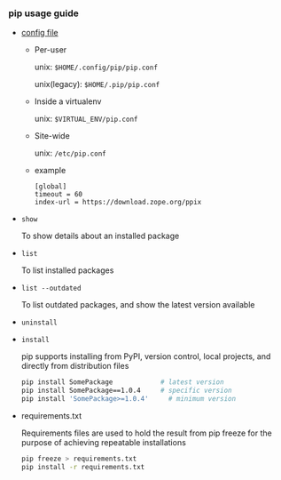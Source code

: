 ### pip usage guide

- [config file](https://pip.pypa.io/en/stable/user_guide/#config-file)

    - Per-user

        unix: `$HOME/.config/pip/pip.conf`
        
        unix(legacy): `$HOME/.pip/pip.conf`

    - Inside a virtualenv

        unix: `$VIRTUAL_ENV/pip.conf`

    - Site-wide

        unix: `/etc/pip.conf`

    - example

        ```
        [global]
        timeout = 60
        index-url = https://download.zope.org/ppix
        ```

- `show`

    To show details about an installed package

- `list`

    To list installed packages

- `list --outdated`

    To list outdated packages, and show the latest version available

- `uninstall`

- `install`

    pip supports installing from PyPI, version control, local projects, and directly from distribution files

    ```bash
    pip install SomePackage            # latest version
    pip install SomePackage==1.0.4     # specific version
    pip install 'SomePackage>=1.0.4'     # minimum version
    ```

- requirements.txt

    Requirements files are used to hold the result from pip freeze for the purpose of achieving repeatable installations

    ```bash
    pip freeze > requirements.txt
    pip install -r requirements.txt
    ```